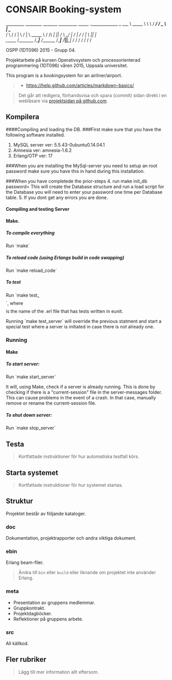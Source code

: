 # CONSAIR Booking-system

_________  ________    _______    _________   _____  ._____________ 
\_   ___ \ \_____  \   \      \  /   _____/  /  _  \ |   \______   \
/    \  \/  /   |   \  /   |   \ \_____  \  /  /_\  \|   ||       _/
\     \____/    |    \/    |    \/        \/    |    \   ||    |   \
 \______  /\_______  /\____|__  /_______  /\____|__  /___||____|_  /
        \/         \/         \/        \/         \/            \/ 

OSPP (1DT096) 2015 - Grupp 04.

Projektarbete på kursen Operativsystem och processorienterad
programmering (1DT096) våren 2015, Uppsala universitet.

This program is a bookingsystem for an airliner/airport.
> - https://help.github.com/articles/markdown-basics/

> Det går att redigera, förhandsvisa och spara (commit) sidan direkt i
> en webläsare via [projektsidan på github.com](./README.md).

## Kompilera

####Compiling and loading the DB.
###First make sure that you have the following software installed.
1. MySQL server ver: 5.5.43-0ubuntu0.14.04.1
2. Amnesia ver: amnesia-1.6.2
3. Erlang/OTP ver: 17

###When you are installing the MySql-server you need to setup an root password make sure you have this in hand during this installation.

###When you have completede the prior-steps
4. run make init_db password=<your SQL rootPassword>
   This will create the Database structure and run a load script for the Database you will need to enter your password one time per Database table.
5. If you dont get any errors you are done.
 
#### Compiling and testing Server

#### Make.

##### To compile everything

Run ´make´

##### To reload code (using Erlangs build in code swapping)

Run ´make reload_code´

##### To test

Run ´make test_$$$$´, where $$$$ is the name of the .erl file that has tests written in eunit.

Running ´make test_server´ will override the previous statment and start a special test where a server is initiated in case there is not already one. 

### Running

#### Make

##### To start server:

Run ´make start_server´

It will, using Make, check if a server is already running. This is done by checking if there is a "current-session" file in the server-messages folder. This can cause problems in the event of a crash. In that case, manually remove or rename the current-session file.

##### To shut down server:

Run ´make stop_server´

## Testa

> Kortfattade instruktioner för hur automatiska testfall körs.

## Starta systemet

> Kortfattade instruktioner för hur systemet startas.

## Struktur

Projektet består av följande kataloger.

### doc

Dokumentation, projektrapporter och andra viktiga dokument.

### ebin

Erlang beam-filer.

> Ändra till `bin` eller `build` eller liknande om projektet inte
> använder Erlang.

### meta

- Presentation av gruppens medlemmar.
- Gruppkontrakt.
- Projektdagböcker.
- Reflektioner på gruppens arbete.

### src

All källkod.

## Fler rubriker

> Lägg till mer information allt eftersom.
